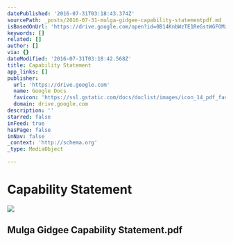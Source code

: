 ```yaml
---
datePublished: '2016-07-31T03:18:43.374Z'
sourcePath: _posts/2016-07-31-mulga-gidgee-capability-statementpdf.md
isBasedOnUrl: 'https://drive.google.com/open?id=0B14KnbWzTE1ReGstWGFOMzc2QkU'
keywords: []
related: []
author: []
via: {}
dateModified: '2016-07-31T03:18:42.568Z'
title: Capability Statement
app_links: []
publisher:
  url: 'https://drive.google.com'
  name: Google Docs
  favicon: 'https://ssl.gstatic.com/docs/doclist/images/icon_14_pdf_favicon.ico'
  domain: drive.google.com
description: ''
starred: false
inFeed: true
hasPage: false
inNav: false
_context: 'http://schema.org'
_type: MediaObject

---
```

# Capability Statement

<article style=""><img src="https://imgflo.herokuapp.com/graph/vahj1ThiexotieMo/6b04e0a642ed137b20861f89f1857a26/croprotate?cropheight=630&amp;cropwidth=915&amp;degrees=0&amp;input=https%3A%2F%2Flh4.googleusercontent.com%2FfS46MaA8EZYDF9A1eqjHauBbCN_soSxHaX0RRD-kqXbc0DPjknAn1A%3Dw1200-h630-p&amp;x=141&amp;y=0" /><h1>Mulga Gidgee Capability Statement.pdf</h1></article>